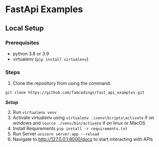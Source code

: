 # FastApi Examples


## Local Setup

### Prerequisites
- python 3.8 or 3.9
- virtualenv (`pip install virtualenv`)

### Steps

1. Clone the repository from using the command:

```bash
git clone https://github.com/famcodings/fast_api_examples.git
``` 
*__Setup__*

2. Run ```virtualenv venv```
3. Activate virtualenv using ```virtualenv .\venv\Scripts\activate``` if on windows and ```source ./venv/bin/activate``` if on linux or MacOS
4. Install Requirements ```pip install -r requirements.txt```
5. Run Server ```uvicorn server:app --reload```
5. Navigate to http://127.0.0.1:8000/docs to start interacting with APIs

